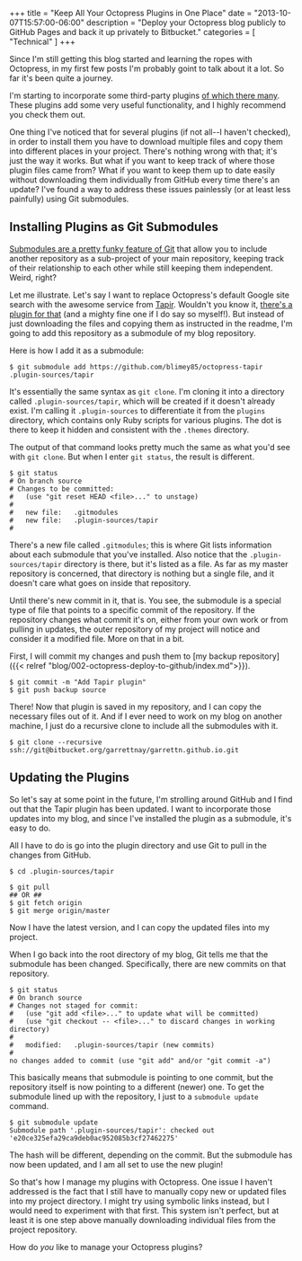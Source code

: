+++
title = "Keep All Your Octopress Plugins in One Place"
date = "2013-10-07T15:57:00-06:00"
description = "Deploy your Octopress blog publicly to GitHub Pages and back it up privately to Bitbucket."
categories = [ "Technical" ]
+++

Since I'm still getting this blog started and learning the ropes with Octopress,
in my first few posts I'm probably goint to talk about it a lot. So far it's
been quite a journey.

I'm starting to incorporate some third-party plugins [of which there many](https://github.com/imathis/octopress/wiki/3rd-party-plugins).
These plugins add some very useful functionality, and I highly recommend you
check them out.

One thing I've noticed that for several plugins (if not all--I haven't checked),
in order to install them you have to download multiple files and copy them into
different places in your project.<!--more--> There's nothing wrong with that;
it's just the way it works. But what if you want to keep track of where those
plugin files came from? What if you want to keep them up to date easily without
downloading them individually from GitHub every time there's an update? I've
found a way to address these issues painlessly (or at least less painfully)
using Git submodules.

## Installing Plugins as Git Submodules

[Submodules are a pretty funky feature of Git](http://git-scm.com/book/en/Git-Tools-Submodules) that allow you to include
another repository as a sub-project of your main repository, keeping track of
their relationship to each other while still keeping them independent. Weird,
right?

Let me illustrate. Let's say I want to replace Octopress's default Google site
search with the awesome service from [Tapir](http://tapirgo.com). Wouldn't you know it,
[there's a plugin for that](https://github.com/blimey85/octopress-tapir) (and a mighty fine one if I do say so myself!).
But instead of just downloading the files and copying them as instructed in the
readme, I'm going to add this repository as a submodule of my blog repository.

Here is how I add it as a submodule:

```
$ git submodule add https://github.com/blimey85/octopress-tapir .plugin-sources/tapir
```

It's essentially the same syntax as `git clone`. I'm cloning it into a directory
called `.plugin-sources/tapir`, which will be created if it doesn't already
exist. I'm calling it `.plugin-sources` to differentiate it from the `plugins`
directory, which contains only Ruby scripts for various plugins. The dot is there
to keep it hidden and consistent with the `.themes` directory.

The output of that command looks pretty much the same as what you'd see with
`git clone`. But when I enter `git status`, the result is different.

```
$ git status
# On branch source
# Changes to be committed:
#   (use "git reset HEAD <file>..." to unstage)
#
#	new file:   .gitmodules
#	new file:   .plugin-sources/tapir
#
```
There's a new file called `.gitmodules`; this is where Git lists information
about each submodule that you've installed. Also notice that the
`.plugin-sources/tapir` directory is there, but it's listed as a file. As far
as my master repository is concerned, that directory is nothing but a single
file, and it doesn't care what goes on inside that repository.

Until there's new commit in it, that is. You see, the submodule is a special
type of file that points to a specific commit of the repository. If the
repository changes what commit it's on, either from your own work or from pulling
in updates, the outer repository of my project will notice and consider it a
modified file. More on that in a bit.

First, I will commit my changes and push them to [my backup repository]({{< relref "blog/002-octopress-deploy-to-github/index.md">}}).

```
$ git commit -m "Add Tapir plugin"
$ git push backup source
```

There! Now that plugin is saved in my repository, and I can copy the necessary
files out of it. And if I ever need to work on my blog on another machine, I
just do a recursive clone to include all the submodules with it.

```
$ git clone --recursive ssh://git@bitbucket.org/garrettnay/garrettn.github.io.git
```

## Updating the Plugins

So let's say at some point in the future, I'm strolling around GitHub and I find
out that the Tapir plugin has been updated. I want to incorporate those updates
into my blog, and since I've installed the plugin as a submodule, it's easy to
do.

All I have to do is go into the plugin directory and use Git to pull in the
changes from GitHub.

```
$ cd .plugin-sources/tapir

$ git pull
## OR ##
$ git fetch origin
$ git merge origin/master
```

Now I have the latest version, and I can copy the updated files into my project.

When I go back into the root directory of my blog, Git tells me that the
submodule has been changed. Specifically, there are new commits on that
repository.

```
$ git status
# On branch source
# Changes not staged for commit:
#   (use "git add <file>..." to update what will be committed)
#   (use "git checkout -- <file>..." to discard changes in working directory)
#
#	modified:   .plugin-sources/tapir (new commits)
#
no changes added to commit (use "git add" and/or "git commit -a")
```

This basically means that submodule is pointing to one commit, but the repository
itself is now pointing to a different (newer) one. To get the submodule lined
up with the repository, I just to a `submodule update` command.

```
$ git submodule update
Submodule path '.plugin-sources/tapir': checked out 'e20ce325efa29ca9deb0ac952085b3cf27462275'
```

The hash will be different, depending on the commit. But the submodule has now
been updated, and I am all set to use the new plugin!

So that's how I manage my plugins with Octopress. One issue I haven't addressed
is the fact that I still have to manually copy new or updated files into my
project directory. I might try using symbolic links instead, but I would need to
experiment with that first. This system isn't perfect, but at least it is one
step above manually downloading individual files from the project repository.

How do *you* like to manage your Octopress plugins?
